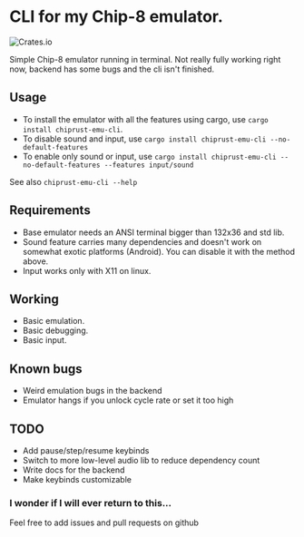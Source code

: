 # CLI for my Chip-8 emulator.
![Crates.io](https://img.shields.io/crates/v/chiprust-emu-cli?style=flat-square)

Simple Chip-8 emulator running in terminal. Not really fully working right now, backend has some bugs and the cli isn't finished.

## Usage
- To install the emulator with all the features using cargo, use `cargo install chiprust-emu-cli`.
- To disable sound and input, use `cargo install chiprust-emu-cli --no-default-features`
- To enable only sound or input, use `cargo install chiprust-emu-cli --no-default-features --features input/sound`

See also `chiprust-emu-cli --help`

## Requirements
- Base emulator needs an ANSI terminal bigger than 132x36 and std lib.
- Sound feature carries many dependencies and doesn't work on somewhat exotic platforms (Android). You can disable it with the method above.
- Input works only with X11 on linux.

## Working
- Basic emulation.
- Basic debugging.
- Basic input.

## Known bugs
- Weird emulation bugs in the backend
- Emulator hangs if you unlock cycle rate or set it too high

## TODO
- Add pause/step/resume keybinds
- Switch to more low-level audio lib to reduce dependency count
- Write docs for the backend
- Make keybinds customizable

### I wonder if I will ever return to this...
Feel free to add issues and pull requests on github
